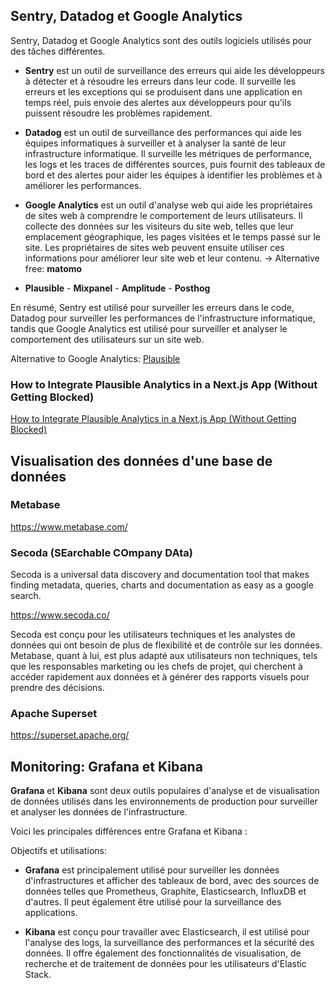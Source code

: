 ## Sentry, Datadog et Google Analytics

Sentry, Datadog et Google Analytics sont des outils logiciels utilisés pour des tâches différentes.

- **Sentry** est un outil de surveillance des erreurs qui aide les développeurs à détecter et à résoudre les erreurs dans leur code. Il surveille les erreurs et
  les exceptions qui se produisent dans une application en temps réel, puis envoie des alertes aux développeurs pour qu'ils puissent résoudre les problèmes rapidement.

- **Datadog** est un outil de surveillance des performances qui aide les équipes informatiques à surveiller et à analyser la santé de leur infrastructure informatique.
  Il surveille les métriques de performance, les logs et les traces de différentes sources, puis fournit des tableaux de bord et des alertes pour aider les équipes
  à identifier les problèmes et à améliorer les performances.

- **Google Analytics** est un outil d'analyse web qui aide les propriétaires de sites web à comprendre le comportement de leurs utilisateurs. Il collecte des données
  sur les visiteurs du site web, telles que leur emplacement géographique, les pages visitées et le temps passé sur le site. Les propriétaires de sites web peuvent
  ensuite utiliser ces informations pour améliorer leur site web et leur contenu.
  -> Alternative free: **matomo**

 - **Plausible** - **Mixpanel** - **Amplitude** - **Posthog**

En résumé, Sentry est utilisé pour surveiller les erreurs dans le code, Datadog pour surveiller les performances de l'infrastructure informatique,
tandis que Google Analytics est utilisé pour surveiller et analyser le comportement des utilisateurs sur un site web.

Alternative to Google Analytics: [Plausible](https://plausible.io/)

### How to Integrate Plausible Analytics in a Next.js App (Without Getting Blocked)

[How to Integrate Plausible Analytics in a Next.js App (Without Getting Blocked)](https://mxd.codes/articles/how-to-integrate-plausible-analytics-in-a-next-js-app-without-getting-blocked?ck_subscriber_id=2397963523&utm_source=convertkit&utm_medium=email&utm_campaign=%E2%9A%9B%EF%B8%8F%20This%20Week%20In%20React%20#proxy-the-plausible-script-and-api)

## Visualisation des données d'une base de données

### Metabase

https://www.metabase.com/

### Secoda (SEarchable COmpany DAta)

Secoda is a universal data discovery and documentation tool that makes finding metadata, queries, charts and documentation as easy as a google search.

https://www.secoda.co/

Secoda est conçu pour les utilisateurs techniques et les analystes de données qui ont besoin de plus de flexibilité et de contrôle sur les données. Metabase, quant à lui, est plus adapté aux utilisateurs non techniques, tels que les responsables marketing ou les chefs de projet, qui cherchent à accéder rapidement aux données et à générer des rapports visuels pour prendre des décisions.

### Apache Superset

https://superset.apache.org/

## Monitoring: Grafana et Kibana

**Grafana** et **Kibana** sont deux outils populaires d'analyse et de visualisation de données utilisés dans les environnements de production pour surveiller et analyser les données de l'infrastructure.

Voici les principales différences entre Grafana et Kibana :

Objectifs et utilisations:

- **Grafana** est principalement utilisé pour surveiller les données d'infrastructures et afficher des tableaux de bord, avec des sources de données telles que Prometheus, Graphite, Elasticsearch, InfluxDB et d'autres. Il peut également être utilisé pour la surveillance des applications.

- **Kibana** est conçu pour travailler avec Elasticsearch, il est utilisé pour l'analyse des logs, la surveillance des performances et la sécurité des données. Il offre également des fonctionnalités de visualisation, de recherche et de traitement de données pour les utilisateurs d'Elastic Stack.

